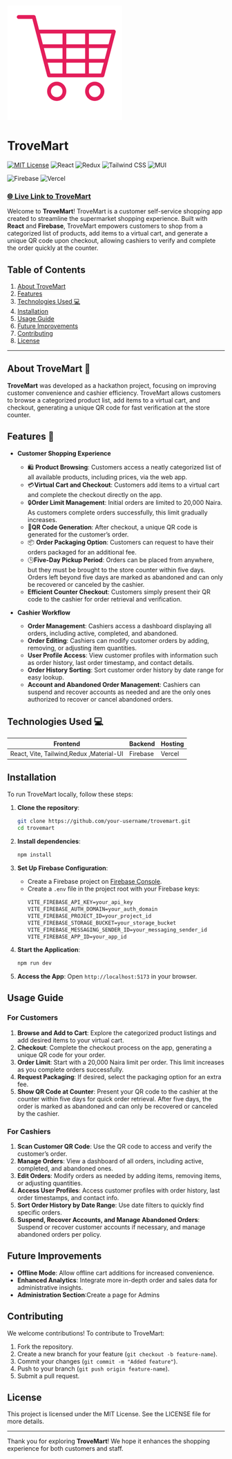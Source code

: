 
![TroveMart Logo](src/assets/trove.svg)

# TroveMart

[![MIT License](https://img.shields.io/badge/License-MIT-blue.svg)](LICENSE)
![React](https://img.shields.io/badge/Frontend-React-blue)
![Redux](https://img.shields.io/badge/State-Redux-purple)
![Tailwind CSS](https://img.shields.io/badge/Styling-Tailwind%20CSS-06B6D4)
![MUI](https://img.shields.io/badge/UI-Material--UI-0081CB)

![Firebase](https://img.shields.io/badge/Backend-Firebase-orange)
![Vercel](https://img.shields.io/badge/Hosting-Vercel-black)


### [🌐 Live Link to TroveMart](https://trovemart.vercel.app)

Welcome to **TroveMart**! TroveMart is a customer self-service shopping app created to streamline the supermarket shopping experience. Built with **React** and **Firebase**, TroveMart empowers customers to shop from a categorized list of products, add items to a virtual cart, and generate a unique QR code upon checkout, allowing cashiers to verify and complete the order quickly at the counter.

## Table of Contents
1. [About TroveMart](#about-trovemart-🛒)
2. [Features](#features-🚀)
3. [Technologies Used 💻](#technologies-used-💻)
4. [Installation](#installation)
5. [Usage Guide](#usage-guide)
6. [Future Improvements](#future-improvements)
7. [Contributing](#contributing)
8. [License](#license)

---

## About TroveMart 🛒

**TroveMart** was developed as a hackathon project, focusing on improving customer convenience and cashier efficiency. TroveMart allows customers to browse a categorized product list, add items to a virtual cart, and checkout, generating a unique QR code for fast verification at the store counter.

## Features 🚀

- **Customer Shopping Experience**
  - 🛍️ **Product Browsing**: Customers access a neatly categorized list of all available products, including prices, via the web app.
  -  💳**Virtual Cart and Checkout**: Customers add items to a virtual cart and complete the checkout directly on the app.
  -   🔒**Order Limit Management**: Initial orders are limited to 20,000 Naira. As customers complete orders successfully, this limit gradually increases.
  -    🧾**QR Code Generation**: After checkout, a unique QR code is generated for the customer’s order.
  - 📦 **Order Packaging Option**: Customers can request to have their orders packaged for an additional fee.
  -  🕒**Five-Day Pickup Period**: Orders can be placed from anywhere, but they must be brought to the store counter within five days. Orders left beyond five days are marked as abandoned and can only be recovered or canceled by the cashier.
  - **Efficient Counter Checkout**: Customers simply present their QR code to the cashier for order retrieval and verification.
 
  


- **Cashier Workflow**
  - **Order Management**: Cashiers access a dashboard displaying all orders, including active, completed, and abandoned.
  - **Order Editing**: Cashiers can modify customer orders by adding, removing, or adjusting item quantities.
  - **User Profile Access**: View customer profiles with information such as order history, last order timestamp, and contact details.
  - **Order History Sorting**: Sort customer order history by date range for easy lookup.
  - **Account and Abandoned Order Management**: Cashiers can suspend and recover accounts as needed and are the only ones authorized to recover or cancel abandoned orders.


## Technologies Used 💻

| Frontend                                   | Backend   | Hosting |
| ------------------------------------------ | --------- | ------- |
| React, Vite, Tailwind,Redux ,Material-UI   | Firebase  | Vercel  |


## Installation

To run TroveMart locally, follow these steps:

1. **Clone the repository**:
   ```bash
   git clone https://github.com/your-username/trovemart.git
   cd trovemart
   ```

2. **Install dependencies**:
   ```bash
   npm install
   ```

3. **Set Up Firebase Configuration**:
   - Create a Firebase project on [Firebase Console](https://console.firebase.google.com/).
   - Create a `.env` file in the project root with your Firebase keys:
     ```plaintext
     VITE_FIREBASE_API_KEY=your_api_key
     VITE_FIREBASE_AUTH_DOMAIN=your_auth_domain
     VITE_FIREBASE_PROJECT_ID=your_project_id
     VITE_FIREBASE_STORAGE_BUCKET=your_storage_bucket
     VITE_FIREBASE_MESSAGING_SENDER_ID=your_messaging_sender_id
     VITE_FIREBASE_APP_ID=your_app_id
     ```

4. **Start the Application**:
   ```bash
   npm run dev
   ```

5. **Access the App**:
   Open `http://localhost:5173` in your browser.

## Usage Guide

### For Customers
1. **Browse and Add to Cart**: Explore the categorized product listings and add desired items to your virtual cart.
2. **Checkout**: Complete the checkout process on the app, generating a unique QR code for your order.
3. **Order Limit**: Start with a 20,000 Naira limit per order. This limit increases as you complete orders successfully.
4. **Request Packaging**: If desired, select the packaging option for an extra fee.
5. **Show QR Code at Counter**: Present your QR code to the cashier at the counter within five days for quick order retrieval. After five days, the order is marked as abandoned and can only be recovered or canceled by the cashier.

### For Cashiers
1. **Scan Customer QR Code**: Use the QR code to access and verify the customer’s order.
2. **Manage Orders**: View a dashboard of all orders, including active, completed, and abandoned ones.
3. **Edit Orders**: Modify orders as needed by adding items, removing items, or adjusting quantities.
4. **Access User Profiles**: Access customer profiles with order history, last order timestamps, and contact info.
5. **Sort Order History by Date Range**: Use date filters to quickly find specific orders.
6. **Suspend, Recover Accounts, and Manage Abandoned Orders**: Suspend or recover customer accounts if necessary, and manage abandoned orders per policy.

## Future Improvements

- **Offline Mode**: Allow offline cart additions for increased convenience.
- **Enhanced Analytics**: Integrate more in-depth order and sales data for administrative insights.
- **Administration Section**:Create a page for Admins

## Contributing

We welcome contributions! To contribute to TroveMart:
1. Fork the repository.
2. Create a new branch for your feature (`git checkout -b feature-name`).
3. Commit your changes (`git commit -m "Added feature"`).
4. Push to your branch (`git push origin feature-name`).
5. Submit a pull request.

## License

This project is licensed under the MIT License. See the LICENSE file for more details.

---

Thank you for exploring **TroveMart**! We hope it enhances the  shopping experience for both customers and staff.
